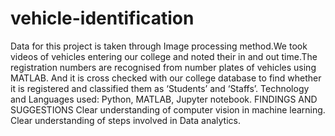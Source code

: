 # vehicle-identification
Data for this project is taken through Image processing method.We took videos of vehicles entering our college and noted their in and out time.The registration numbers are recognised from number plates of vehicles using MATLAB. And it is cross checked with our college database to find whether it is registered and classified them as ‘Students’ and ‘Staffs’.
Technology and Languages used:  Python, MATLAB, Jupyter notebook.
FINDINGS AND SUGGESTIONS
Clear understanding of computer vision in machine learning.
Clear understanding of steps involved in Data analytics.
